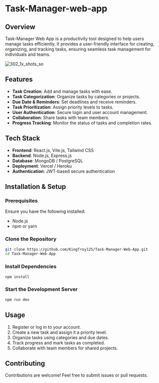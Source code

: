 # Task-Manager-web-app

## Overview
Task-Manager Web App is a productivity tool designed to help users manage tasks efficiently. It provides a user-friendly interface for creating, organizing, and tracking tasks, ensuring seamless task management for individuals and teams.

![302_1x_shots_so](https://github.com/user-attachments/assets/8af5651c-0f34-4942-aa3d-ec20c074a1da)

## Features
- **Task Creation**: Add and manage tasks with ease.
- **Task Categorization**: Organize tasks by categories or projects.
- **Due Date & Reminders**: Set deadlines and receive reminders.
- **Task Prioritization**: Assign priority levels to tasks.
- **User Authentication**: Secure login and user account management.
- **Collaboration**: Share tasks with team members.
- **Progress Tracking**: Monitor the status of tasks and completion rates.

## Tech Stack
- **Frontend**: React.js, Vite.js, Tailwind CSS
- **Backend**: Node.js, Express.js
- **Database**: MongoDB / PostgreSQL
- **Deployment**: Vercel / Heroku
- **Authentication**: JWT-based secure authentication

## Installation & Setup
### Prerequisites
Ensure you have the following installed:
- Node.js
- npm or yarn

### Clone the Repository
```sh
git clone https://github.com/KingTroy125/Task-Manager-Web-App.git
cd Task-Manager-Web-App
```

### Install Dependencies
```sh
npm install
```

### Start the Development Server
```sh
npm run dev
```


## Usage
1. Register or log in to your account.
2. Create a new task and assign it a priority level.
3. Organize tasks using categories and due dates.
4. Track progress and mark tasks as completed.
5. Collaborate with team members for shared projects.

## Contributing
Contributions are welcome! Feel free to submit issues or pull requests.
